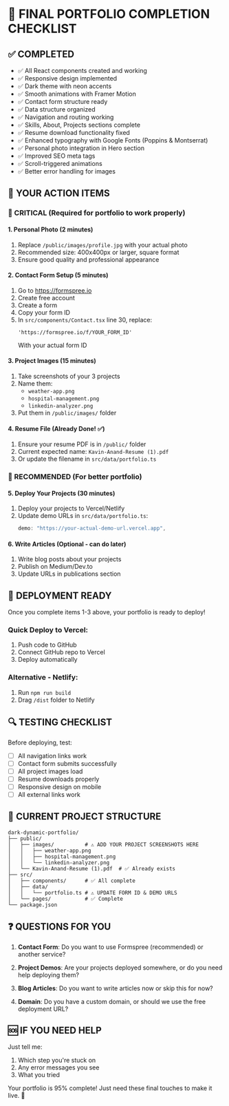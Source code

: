 # 🎯 FINAL PORTFOLIO COMPLETION CHECKLIST

## ✅ COMPLETED
- ✅ All React components created and working
- ✅ Responsive design implemented  
- ✅ Dark theme with neon accents
- ✅ Smooth animations with Framer Motion
- ✅ Contact form structure ready
- ✅ Data structure organized
- ✅ Navigation and routing working
- ✅ Skills, About, Projects sections complete
- ✅ Resume download functionality fixed
- ✅ Enhanced typography with Google Fonts (Poppins & Montserrat)
- ✅ Personal photo integration in Hero section
- ✅ Improved SEO meta tags
- ✅ Scroll-triggered animations
- ✅ Better error handling for images

## 🔧 YOUR ACTION ITEMS

### 🚨 CRITICAL (Required for portfolio to work properly)

#### 1. **Personal Photo** (2 minutes)
1. Replace `/public/images/profile.jpg` with your actual photo
2. Recommended size: 400x400px or larger, square format
3. Ensure good quality and professional appearance

#### 2. **Contact Form Setup** (5 minutes)
1. Go to https://formspree.io
2. Create free account
3. Create a form
4. Copy your form ID
5. In `src/components/Contact.tsx` line 30, replace:
   ```
   'https://formspree.io/f/YOUR_FORM_ID'
   ```
   With your actual form ID

#### 3. **Project Images** (15 minutes)
1. Take screenshots of your 3 projects
2. Name them:
   - `weather-app.png`
   - `hospital-management.png` 
   - `linkedin-analyzer.png`
3. Put them in `/public/images/` folder

#### 4. **Resume File** (Already Done! ✅)
1. Ensure your resume PDF is in `/public/` folder
2. Current expected name: `Kavin-Anand-Resume (1).pdf`
3. Or update the filename in `src/data/portfolio.ts`

### 🎨 RECOMMENDED (For better portfolio)

#### 5. **Deploy Your Projects** (30 minutes)
1. Deploy your projects to Vercel/Netlify
2. Update demo URLs in `src/data/portfolio.ts`:
   ```typescript
   demo: "https://your-actual-demo-url.vercel.app",
   ```

#### 6. **Write Articles** (Optional - can do later)
1. Write blog posts about your projects
2. Publish on Medium/Dev.to
3. Update URLs in publications section

## 🚀 DEPLOYMENT READY

Once you complete items 1-3 above, your portfolio is ready to deploy!

### Quick Deploy to Vercel:
1. Push code to GitHub
2. Connect GitHub repo to Vercel
3. Deploy automatically

### Alternative - Netlify:
1. Run `npm run build`
2. Drag `/dist` folder to Netlify

## 🔍 TESTING CHECKLIST

Before deploying, test:
- [ ] All navigation links work
- [ ] Contact form submits successfully
- [ ] All project images load
- [ ] Resume downloads properly
- [ ] Responsive design on mobile
- [ ] All external links work

## 📂 CURRENT PROJECT STRUCTURE
```
dark-dynamic-portfolio/
├── public/
│   ├── images/          # ⚠️ ADD YOUR PROJECT SCREENSHOTS HERE
│   │   ├── weather-app.png
│   │   ├── hospital-management.png
│   │   └── linkedin-analyzer.png
│   └── Kavin-Anand-Resume (1).pdf  # ✅ Already exists
├── src/
│   ├── components/      # ✅ All complete
│   ├── data/
│   │   └── portfolio.ts # ⚠️ UPDATE FORM ID & DEMO URLS
│   └── pages/           # ✅ Complete
└── package.json
```

## ❓ QUESTIONS FOR YOU

1. **Contact Form**: Do you want to use Formspree (recommended) or another service?

2. **Project Demos**: Are your projects deployed somewhere, or do you need help deploying them?

3. **Blog Articles**: Do you want to write articles now or skip this for now?

4. **Domain**: Do you have a custom domain, or should we use the free deployment URL?

## 🆘 IF YOU NEED HELP

Just tell me:
1. Which step you're stuck on
2. Any error messages you see
3. What you tried

Your portfolio is 95% complete! Just need these final touches to make it live. 🎉
